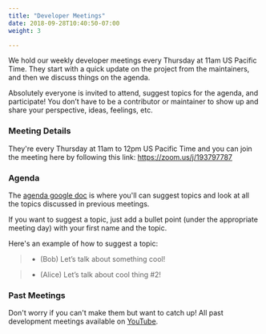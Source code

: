 ```yaml
---
title: "Developer Meetings"
date: 2018-09-28T10:40:50-07:00
weight: 3

---
```


We hold our weekly developer meetings every Thursday at 11am US Pacific Time. They start with a quick update on the project from the maintainers, and then we discuss things on the agenda.

Absolutely everyone is invited to attend, suggest topics for the agenda, and participate! You don’t have to be a contributor or maintainer to show up and share your perspective, ideas, feelings, etc.

### Meeting Details

They're every Thursday at 11am to 12pm US Pacific Time and you can join the meeting here by following this link: https://zoom.us/j/193797787

### Agenda

The [agenda google doc](https://docs.google.com/document/d/1xpvgmR1Fq4iy1j975Tb4H_XjeXUQUOAvn0FximUzvIk/edit#heading=h.f24qbjkyfv6v)
 is where you'll can suggest topics and look at all the topics discussed in previous meetings.

If you want to suggest a topic, just add a bullet point (under the appropriate meeting day) with your first name and the topic.

Here's an example of how to suggest a topic:

> * (Bob) Let’s talk about something cool!

> * (Alice) Let’s talk about cool thing #2!

### Past Meetings

Don't worry if you can't make them but want to catch up! All past development meetings available on [YouTube](https://www.youtube.com/playlist?list=PLAk08AWjk5sekD-FRjU4VVe97nltUyZ4W).

